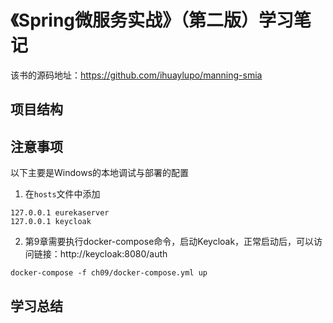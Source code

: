 # 《Spring微服务实战》（第二版）学习笔记

该书的源码地址：https://github.com/ihuaylupo/manning-smia

## 项目结构


## 注意事项
以下主要是Windows的本地调试与部署的配置
1. 在`hosts`文件中添加
```text
127.0.0.1 eurekaserver
127.0.0.1 keycloak
```
2. 第9章需要执行docker-compose命令，启动Keycloak，正常启动后，可以访问链接：http://keycloak:8080/auth
```shell
docker-compose -f ch09/docker-compose.yml up
```

## 学习总结

